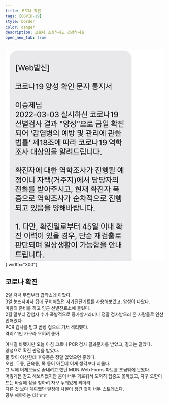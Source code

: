 ```yaml
---
title: 코로나 확진
tags: [COVID-19]
style: border
color: danger
description: 코로나 조심하시고 건강하시길
open_new_tab: true
---
```


![](/assets/images/covid-19.jpg){:width="300"}

## 코로나 확진

2일 저녁 무렵부터 갑작스레 아팠다.  
3일 눈뜨자마자 집에 구비해뒀던 자가진단키트를 사용해보았고, 양성이 나왔다.  
마음의 준비를 하고 인근 선별진료소에 들렀다.  
2월 말부터 감염자 수가 폭발적으로 증가할거라더니 정말 검사받으러 온 사람들로 인산인해였다.  
PCR 검사를 받고 곧장 집으로 가서 격리했다.  
격리? 1인 가구라 오히려 좋아.

아니길 바랬지만 오늘 아침 코로나 PCR 검사 결과문자를 받았고, 결과는 같았다.  
양성으로 확진 판정을 받았다.  
물 맛이 이상한데 후유증은 정말 없었으면 좋겠다.  
오한, 두통, 근육통, 목 등이 아픈데 이게 생각보다 괴롭다.  
그 덕에 어제오늘로 끝내려고 했던 MDN Web Forms 파트를 조금밖에 못봤다.  
어떻게든 참고 해보려했지만 몸이 너무 괴로워서 도저히 집중도 못하겠고, 자꾸 오한이 드는 바람에 잠을 청하려 자꾸 누워있게 되더라.  
다른 것 보다 계획했던 일정에 차질이 생긴 것이 너무 스트레스다.  
공부 해야하는 데! ㅠㅠ
